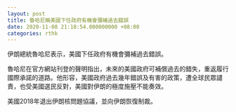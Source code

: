 ```yaml
---
layout: post
title: 魯哈尼稱美國下任政府有機會彌補過去錯誤
date: 2020-11-08 21:18:54.000000000 +08:00
categories: rthk
---
```


伊朗總統魯哈尼表示，美國下任政府有機會彌補過去錯誤。

魯哈尼在官方網站刊登的聲明指出，未來的美國政府可補償過去的錯失，重返履行國際承諾的道路。他形容，美國政府過去幾年錯誤及有害的政策，遭全球民眾譴責，也受美國選民反對，美國對伊朗的極度施壓不能奏效。

美國2018年退出伊朗核問題協議，並向伊朗恢復制裁。
